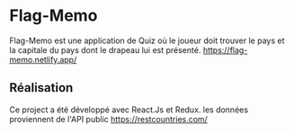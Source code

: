 # Flag-Memo

Flag-Memo est une application de Quiz où le joueur doit trouver le pays et la capitale du pays dont le drapeau lui est présenté.
https://flag-memo.netlify.app/

## Réalisation

Ce project a été développé avec React.Js et Redux.
les données proviennent de l'API public https://restcountries.com/
